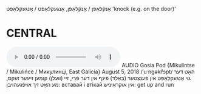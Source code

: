אָנקלאַפּן / אָנקלאָפּן, אָנגעקלאַפּט / אָנגעקלאָפּט
'knock (e.g. on the door)'

CENTRAL
========

<audio controls src="https://ia801502.us.archive.org/18/items/Gosia-and-Luza-Pod/Gosia%20Pod%205%20August%202018%20-%20hot%20der%20goy%20ongeklopt%20in%20fentster%20finf%20in%20der%20fri,%20zey%20(veln)%20kumen%20zeyger%20zeks,%20me%20hot%20zikh%20ufgehoybn%20-%20stavay%20uftikay%20in%20ukrainish%20-%20get%20up%20and%20run.mp3"></audio>
AUDIO Gosia Pod {Mikulintse / Mikulińce / Микулинці, East Galicia} August 5, 2018
/ˈuˑngəklʲɔpt/
האָט דער גוי אָנגעקלאָפּט אין פֿענצטער (באַלד) פֿינף אין דער פֿרי, זיי (וועלן) קומען זייגער זעקס, מע האָט זיך אויפֿגעהויבן: вставай і втікай אין אוקראַיִניש: get up and run
